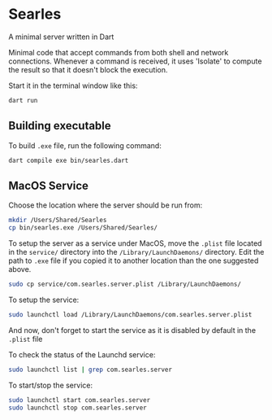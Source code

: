 # Searles

A minimal server written in Dart

Minimal code that accept commands from both shell and network connections.
Whenever a command is received, it uses 'Isolate' to compute the result so that it doesn't block the execution.

Start it in the terminal window like this:

```bash
dart run
```

## Building executable

To build `.exe` file, run the following command:

```bash
dart compile exe bin/searles.dart
```

## MacOS Service

Choose the location where the server should be run from:

```bash
mkdir /Users/Shared/Searles
cp bin/searles.exe /Users/Shared/Searles/
```

To setup the server as a service under MacOS, move the `.plist` file located in the `service/` directory into the `/Library/LaunchDaemons/` directory.
Edit the path to `.exe` file if you copied it to another location than the one suggested above.

```bash
sudo cp service/com.searles.server.plist /Library/LaunchDaemons/
```

To setup the service:

```bash
sudo launchctl load /Library/LaunchDaemons/com.searles.server.plist
```

And now, don't forget to start the service as it is disabled by default in the `.plist` file

To check the status of the Launchd service:

```bash
sudo launchctl list | grep com.searles.server
```

To start/stop the service:

```bash
sudo launchctl start com.searles.server
sudo launchctl stop com.searles.server
```
